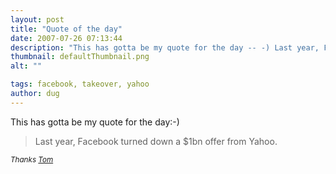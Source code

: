 ```yaml
---
layout: post
title: "Quote of the day"
date: 2007-07-26 07:13:44
description: "This has gotta be my quote for the day -- -) Last year, Facebook turned down a $1bn offer from Yahoo. Thanks Tom&#8230;"
thumbnail: defaultThumbnail.png
alt: ""

tags: facebook, takeover, yahoo
author: dug
---
```


<p>This has gotta be my quote for the day:-)</p>

<blockquote><p>Last year, Facebook turned down a $1bn offer from Yahoo.</p></blockquote>

<p><small><i>Thanks <a title="Neowin.net - Facebook site faces fraud claim" href="http://www.neowin.net/index.php?act=view&amp;id=41618">Tom</a></i></small></p>

